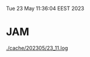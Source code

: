 Tue 23 May 11:36:04 EEST 2023
# JAM
<a href='./cache/202305/23_11.log'>./cache/202305/23_11.log</a>
